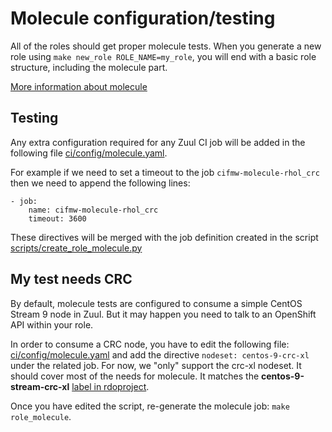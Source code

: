 # Molecule configuration/testing

All of the roles should get proper molecule tests. When you generate a new
role using `make new_role ROLE_NAME=my_role`, you will end with a basic role
structure, including the molecule part.

[More information about molecule](https://molecule.readthedocs.io/)

## Testing

Any extra configuration required for any Zuul CI job will be added in the following file [ci/config/molecule.yaml](https://github.com/openstack-k8s-operators/ci-framework/blob/main/ci/config/molecule.yaml).

For example if we need to set a timeout to the job `cifmw-molecule-rhol_crc` then we need to append the following lines:

```
- job:
    name: cifmw-molecule-rhol_crc
    timeout: 3600
```

These directives will be merged with the job definition created in the script [scripts/create_role_molecule.py](https://github.com/openstack-k8s-operators/ci-framework/blob/main/scripts/create_role_molecule.py)


## My test needs CRC
By default, molecule tests are configured to consume a simple CentOS Stream 9
node in Zuul. But it may happen you need to talk to an OpenShift API within
your role.

In order to consume a CRC node, you have to edit the following file:
[ci/config/molecule.yaml](https://github.com/openstack-k8s-operators/ci-framework/blob/main/ci/config/molecule.yaml)
and add the directive `nodeset: centos-9-crc-xl` under the related job.
For now, we "only" support the crc-xl nodeset. It should cover most of the
needs for molecule. It matches the **centos-9-stream-crc-xl**
[label in rdoproject](https://review.rdoproject.org/zuul/labels).

Once you have edited the script, re-generate the molecule job:
`make role_molecule`.
